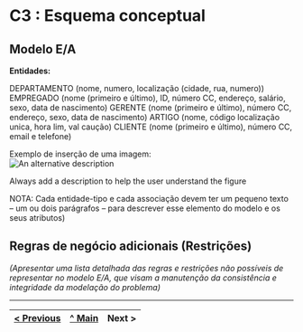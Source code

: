 # C3 : Esquema conceptual

## Modelo E/A
**Entidades:**

DEPARTAMENTO (nome, numero, localização (cidade, rua, numero))
EMPREGADO (nome (primeiro e último), ID, número CC, endereço, salário, sexo, data de nascimento) 
GERENTE (nome (primeiro e último), número CC, endereço, sexo, data de nascimento)
ARTIGO (nome, código localização unica, hora lim, val caução)
CLIENTE (nome (primeiro e último), número CC, email e telefone)




Exemplo de inserção de uma imagem:   
![An alternative description](images/image02.png)   

Always add a description to help the user understand the figure 

NOTA: Cada entidade-tipo e cada associação devem ter um pequeno texto – um ou dois parágrafos – para descrever esse elemento do modelo e os seus atributos)

## Regras de negócio adicionais (Restrições)
_(Apresentar uma lista detalhada das regras e restrições não possíveis de representar no modelo E/A, que visam a manutenção da consistência e integridade da modelação do problema)_

---
[< Previous](rei02.md) | [^ Main](https://github.com/exemploTrabalho/reportSIBD/) | Next >
:--- | :---: | ---: 
